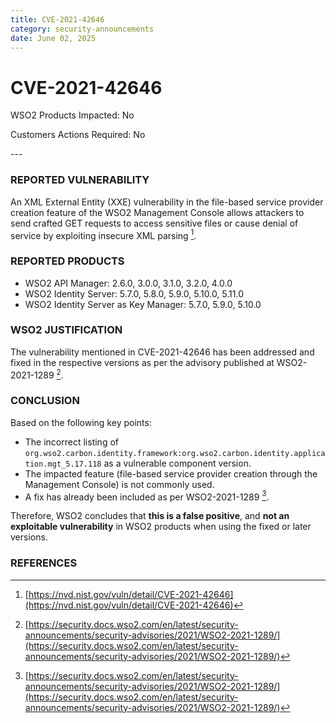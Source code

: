 ```yaml
---
title: CVE-2021-42646
category: security-announcements
date: June 02, 2025
---
```


# CVE-2021-42646

<p class="doc-info">WSO2 Products Impacted: No</p>
<p class="doc-info">Customers Actions Required: No</p>
---

### REPORTED VULNERABILITY
An XML External Entity (XXE) vulnerability in the file-based service provider creation feature of the WSO2 Management Console allows attackers to send crafted GET requests to access sensitive files or cause denial of service by exploiting insecure XML parsing [^1].

### REPORTED PRODUCTS
- WSO2 API Manager: 2.6.0, 3.0.0, 3.1.0, 3.2.0, 4.0.0  
- WSO2 Identity Server: 5.7.0, 5.8.0, 5.9.0, 5.10.0, 5.11.0  
- WSO2 Identity Server as Key Manager: 5.7.0, 5.9.0, 5.10.0

### WSO2 JUSTIFICATION
The vulnerability mentioned in CVE-2021-42646 has been addressed and fixed in the respective versions as per the advisory published at WSO2-2021-1289 [^2].

### CONCLUSION

Based on the following key points:

- The incorrect listing of `org.wso2.carbon.identity.framework:org.wso2.carbon.identity.application.mgt_5.17.118` as a vulnerable component version.
- The impacted feature (file-based service provider creation through the Management Console) is not commonly used.
- A fix has already been included as per WSO2-2021-1289 [^2].

Therefore, WSO2 concludes that **this is a false positive**, and **not an exploitable vulnerability** in WSO2 products when using the fixed or later versions.

### REFERENCES
[^1]: [https://nvd.nist.gov/vuln/detail/CVE-2021-42646](https://nvd.nist.gov/vuln/detail/CVE-2021-42646)
[^2]: [https://security.docs.wso2.com/en/latest/security-announcements/security-advisories/2021/WSO2-2021-1289/](https://security.docs.wso2.com/en/latest/security-announcements/security-advisories/2021/WSO2-2021-1289/)
